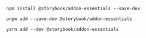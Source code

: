```shell renderer="common" language="js" packageManager="npm"
npm install @storybook/addon-essentials --save-dev
```

```shell renderer="common" language="js" packageManager="pnpm"
pnpm add --save-dev @storybook/addon-essentials
```

```shell renderer="common" language="js" packageManager="yarn"
yarn add --dev @storybook/addon-essentials
```


